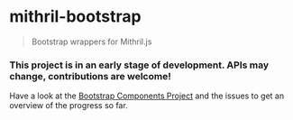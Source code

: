 # mithril-bootstrap
> Bootstrap wrappers for Mithril.js

### This project is in an early stage of development. APIs may change, contributions are welcome!

Have a look at the [Bootstrap Components Project](https://github.com/mithril-bootstrap/mithril-bootstrap/projects/1) and the issues to get an overview of the progress so far.
